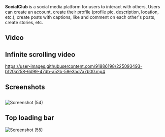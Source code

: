 


<div>
	<b >SocialClub </b> is a social media platform for users to interact with others, Users can create an account, create their profile (profile pic, description, location, etc.), create posts with captions, like and comment on each other's posts, create stories, etc.

</div>



## Video
## Infinite scrolling video
https://user-images.githubusercontent.com/91886198/225093493-b120a258-6d99-47db-a52b-59e3ad7a7b00.mp4

## Screenshots 
## 
![Screenshot (54)](https://user-images.githubusercontent.com/91886198/225092634-b510a8ba-f9eb-4700-bafe-f22228743dc4.png)

## Top loading bar
![Screenshot (55)](https://user-images.githubusercontent.com/91886198/225092660-e6cb46cc-96a3-48a7-9c72-96fe5794effe.png)




